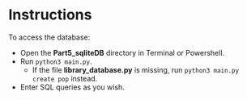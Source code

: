 # Instructions

To access the database:
* Open the **Part5_sqliteDB** directory in Terminal or Powershell.
* Run `python3 main.py`.
  * If the file **library_database.py** is missing, run `python3 main.py create pop` instead.
* Enter SQL queries as you wish.
